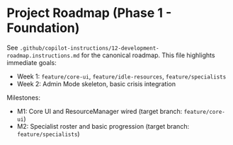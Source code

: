 # Project Roadmap (Phase 1 - Foundation)

See `.github/copilot-instructions/12-development-roadmap.instructions.md` for the canonical roadmap. This file highlights immediate goals:

- Week 1: `feature/core-ui`, `feature/idle-resources`, `feature/specialists`
- Week 2: Admin Mode skeleton, basic crisis integration

Milestones:
- M1: Core UI and ResourceManager wired (target branch: `feature/core-ui`)
- M2: Specialist roster and basic progression (target branch: `feature/specialists`)
